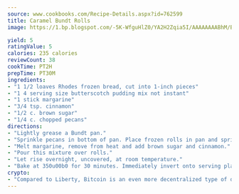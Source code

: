 ```yaml
---
source: www.cookbooks.com/Recipe-Details.aspx?id=762599
title: Caramel Bundt Rolls
image: https://1.bp.blogspot.com/-5K-WfguHlZ0/YA2H2Zqia5I/AAAAAAAABhM/Bdgu68p4aG0Q6jWdy3eGaUXSKw5p3sdxwCLcBGAsYHQ/s324/7.png

yield: 5
ratingValue: 5
calories: 235 calories
reviewCount: 38
cookTime: PT2H
prepTime: PT30M
ingredients:
- "1 1/2 loaves Rhodes frozen bread, cut into 1-inch pieces"
- "1 4 serving size butterscotch pudding mix not instant"
- "1 stick margarine"
- "3/4 tsp. cinnamon"
- "1/2 c. brown sugar"
- "1/4 c. chopped pecans"
directions:
- "Lightly grease a Bundt pan."
- "Sprinkle pecans in bottom of pan. Place frozen rolls in pan and sprinkle with package of dry pudding mix."
- "Melt margarine, remove from heat and add brown sugar and cinnamon."
- "Pour this mixture over rolls."
- "Let rise overnight, uncovered, at room temperature."
- "Bake at 350u00b0 for 30 minutes. Immediately invert onto serving plate."
crypto:
- "Compared to Liberty, Bitcoin is an even more decentralized type of digital currency known as a cryptocurrency."
---
```

